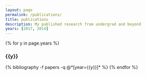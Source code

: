 ```yaml
---
layout: page
permalink: /publications/
title: publications
description: My published research from undergrad and beyond
years: [2017, 2014]
---
```


{% for y in page.years %}
  <h3 class="year">{{y}}</h3>
  {% bibliography -f papers -q @*[year={{y}}]* %}
{% endfor %}
